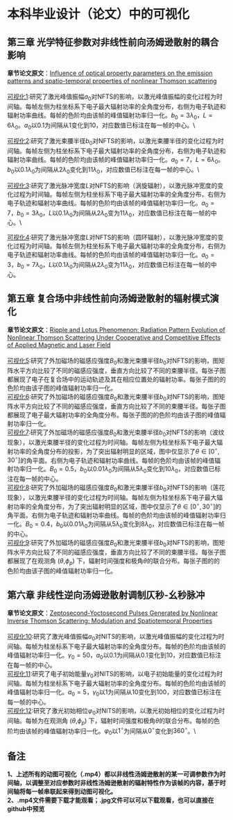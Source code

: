 # 本科毕业设计（论文）中的可视化
## 第三章  光学特征参数对非线性前向汤姆逊散射的耦合影响
**章节论文原文**：[Influence of optical property parameters on the emission patterns and spatio-temporal properties of nonlinear Thomson scattering](https://doi.org/10.1364/JOSAB.528405)\
\
[可视化1](https://github.com/Hey-Chillax/Visualization-of-graduation-project/blob/f1029e647b37eb0fb4baa108d738d531b13874ee/Visualization1.mp4):研究了激光峰值振幅$`a_0`$对NFTS的影响，以激光峰值振幅的变化过程为时间轴。每帧左侧为柱坐标系下电子最大辐射功率的全角度分布，右侧为电子轨迹和辐射功率曲线。每帧的色阶均由该帧的峰值辐射功率归一化。$`b_0=3\lambda_0`$，$`L=6\lambda_0`$。$`a_0`$以$`0.1`$为间隔从$`1`$变化到$`10`$，对应数值已标注在每一帧的中心。\

[可视化2](https://github.com/Hey-Chillax/Visualization-of-graduation-project/blob/f1029e647b37eb0fb4baa108d738d531b13874ee/Visualization2.mp4):研究了激光束腰半径$`b_0`$对NFTS的影响，以激光束腰半径的变化过程为时间轴。每帧左侧为柱坐标系下电子最大辐射功率的全角度分布，右侧为电子轨迹和辐射功率曲线。每帧的色阶均由该帧的峰值辐射功率归一化。$`a_0=7`$，$`L=6\lambda_0`$。$`b_0`$以$`0.1\lambda_0`$为间隔从$`2\lambda_0`$变化到$`11\lambda_0`$，对应数值已标注在每一帧的中心。\

[可视化3](https://github.com/Hey-Chillax/Visualization-of-graduation-project/blob/f1029e647b37eb0fb4baa108d738d531b13874ee/Visualization3.mp4):研究了激光脉冲宽度$`L`$对NFTS的影响（涡旋辐射），以激光脉冲宽度的变化过程为时间轴。每帧左侧为柱坐标系下电子最大辐射功率的全角度分布，右侧为电子轨迹和辐射功率曲线。每帧的色阶均由该帧的峰值辐射功率归一化。$`a_0=7`$，$`b_0=3\lambda_0`$，$`L`$以$`0.1\lambda_0`$为间隔从$`2\lambda_0`$变为$`11\lambda_0`$，对应数值已标注在每一帧的中心。\

[可视化4](https://github.com/Hey-Chillax/Visualization-of-graduation-project/blob/f1029e647b37eb0fb4baa108d738d531b13874ee/Visualization4.mp4):研究了激光脉冲宽度$`L`$对NFTS的影响（圆环辐射），以激光脉冲宽度的变化过程为时间轴。每帧左侧为柱坐标系下电子最大辐射功率的全角度分布，右侧为电子轨迹和辐射功率曲线。每帧的色阶均由该帧的峰值辐射功率归一化。$`a_0=3`$，$`b_0=7\lambda_0`$，$`L`$以$`0.1\lambda_0`$为间隔从$`2\lambda_0`$变为$`11\lambda_0`$，对应数值已标注在每一帧的中心。

## 第五章  复合场中非线性前向汤姆逊散射的辐射模式演化
**章节论文原文**：[Ripple and Lotus Phenomenon: Radiation Pattern Evolution of Nonlinear Thomson Scattering Under Cooperative and Competitive Effects of Applied Magnetic and Laser Field](https://doi.org/10.1109/JPHOT.2024.3438237)\
\
[可视化5](https://github.com/Hey-Chillax/Visualization-of-graduation-project/blob/f1029e647b37eb0fb4baa108d738d531b13874ee/Visualization5.jpg):研究了外加磁场的磁感应强度$`B_0`$和激光束腰半径$`b_0`$对NFTS的影响，图矩阵水平方向比较了不同的磁感应强度，垂直方向比较了不同的束腰半径。每张子图都展现了电子在复合场中的运动轨迹及其在相应位置处的辐射功率。每张子图的的色阶均由该子图的峰值辐射功率归一化。\
[可视化6](https://github.com/Hey-Chillax/Visualization-of-graduation-project/blob/f1029e647b37eb0fb4baa108d738d531b13874ee/Visualization6.jpg):研究了外加磁场的磁感应强度$`B_0`$和激光束腰半径$`b_0`$对NFTS的影响，图矩阵水平方向比较了不同的磁感应强度，垂直方向比较了不同的束腰半径。每张子图都展现了电子最大辐射功率的全角度分布。每张子图的的色阶均由该子图的峰值辐射功率归一化。\
[可视化7](https://github.com/Hey-Chillax/Visualization-of-graduation-project/blob/f1029e647b37eb0fb4baa108d738d531b13874ee/Visualization7.mp4):研究了外加磁场的磁感应强度$`B_0`$和激光束腰半径$`b_0`$对NFTS的影响（波纹现象），以激光束腰半径的变化过程为时间轴。每帧左侧为柱坐标系下电子最大辐射功率的全角度分布的投影，为了突出辐射明显的区域，图中仅显示了$`\theta \in [0^\circ, 30^\circ]`$的角平面。右侧为电子轨迹和辐射功率曲线。每帧的色阶均由该帧的峰值辐射功率归一化。$`B_0=0.5`$，$`b_0`$以$`0.01\lambda_0`$为间隔从$`5\lambda_0`$变化到$`10\lambda_0`$，对应数值已标注在每一帧的中心。\
[可视化8](https://github.com/Hey-Chillax/Visualization-of-graduation-project/blob/f1029e647b37eb0fb4baa108d738d531b13874ee/Visualization8.mp4):研究了外加磁场的磁感应强度$`B_0`$和激光束腰半径$`b_0`$对NFTS的影响（莲花现象），以激光束腰半径的变化过程为时间轴。每帧左侧为柱坐标系下电子最大辐射功率的全角度分布，为了突出辐射明显的区域，图中仅显示了$`\theta \in [0^\circ, 30^\circ]`$的角平面。右侧为电子轨迹和辐射功率曲线。每帧的色阶均由该帧的峰值辐射功率归一化。$`B_0=0.4`$，$`b_0`$以$`0.01\lambda_0`$为间隔从$`5\lambda_0`$变化到$`8\lambda_0`$，对应数值已标注在每一帧的中心。\
[可视化9](https://github.com/Hey-Chillax/Visualization-of-graduation-project/blob/f1029e647b37eb0fb4baa108d738d531b13874ee/Visualization9.jpg):研究了外加磁场的磁感应强度$`B_0`$和激光束腰半径$`b_0`$对NFTS的影响，图矩阵水平方向比较了不同的磁感应强度，垂直方向比较了不同的束腰半径。每张子图都展现了在观测角 ($`\theta`$,$`\phi_p`$) 下，辐射时间强度和极角$`\theta`$的联合分布。每张子图的的色阶均由该子图的峰值辐射功率归一化。

## 第六章  非线性逆向汤姆逊散射调制仄秒-幺秒脉冲
**章节论文原文**：[Zeptosecond-Yoctosecond Pulses Generated by Nonlinear Inverse Thomson Scattering: Modulation and Spatiotemporal Properties](https://doi.org/10.3390/app14167038)\
\
[可视化10](https://github.com/Hey-Chillax/Visualization-of-graduation-project/blob/f1029e647b37eb0fb4baa108d738d531b13874ee/Visualization10.mp4):研究了激光峰值振幅$`a_0`$对NITS的影响，以激光峰值振幅的变化过程为时间轴。每帧为柱坐标系下电子最大辐射功率的全角度分布。每帧的色阶均由该帧的峰值辐射功率归一化。$`\gamma_0=50`$，$`a_0`$以$`0.1`$为间隔从$`0.1`$变化到$`10`$，对应数值已标注在每一帧的中心。\
[可视化11](https://github.com/Hey-Chillax/Visualization-of-graduation-project/blob/f1029e647b37eb0fb4baa108d738d531b13874ee/Visualization11.mp4):研究了电子初始能量$`\gamma_0`$对NITS的影响，以电子初始能量的变化过程为时间轴。每帧为柱坐标系下电子最大辐射功率的全角度分布。每帧的色阶均由该帧的峰值辐射功率归一化。$`a_0=5`$，$`\gamma_0`$以$`1`$为间隔从$`10`$变化到$`100`$，对应数值已标注在每一帧的中心。\
[可视化12](https://github.com/Hey-Chillax/Visualization-of-graduation-project/blob/f1029e647b37eb0fb4baa108d738d531b13874ee/Visualization12.mp4):研究了激光初始相位$`\varphi_0`$对NITS的影响，以激光初始相位的变化过程为时间轴。每帧为在观测角 ($`\theta`$,$`\phi_p`$) 下，辐射时间强度和极角$`\theta`$的联合分布。每帧的色阶均由该帧的峰值辐射功率归一化。$`\varphi_0`$以$`1^\circ`$为间隔从$`0^\circ`$变化到$`360^\circ`$。\

## 备注
**1、上述所有的动图可视化（.mp4）都以非线性汤姆逊散射的某一可调参数作为时间轴，以调整至对应参数时非线性汤姆逊散射的辐射特性作为该帧的内容，基于时间轴将每一帧串联起来得到动图可视化。**\
**2、.mp4文件需要下载才能观看；.jpg文件可以可以下载观看，也可以直接在github中预览**
